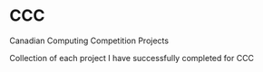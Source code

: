 # CCC
Canadian Computing Competition Projects

Collection of each project I have successfully completed for CCC